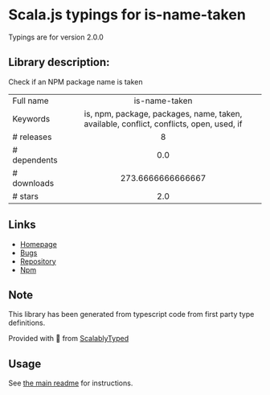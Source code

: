 
# Scala.js typings for is-name-taken

Typings are for version 2.0.0

## Library description:
Check if an NPM package name is taken

|                    |                 |
| ------------------ | :-------------: |
| Full name          | is-name-taken |
| Keywords           | is, npm, package, packages, name, taken, available, conflict, conflicts, open, used, if |
| # releases         | 8 |
| # dependents       | 0.0 |
| # downloads        | 273.6666666666667 |
| # stars            | 2.0 |

## Links
- [Homepage](https://github.com/bconnorwhite/is-name-taken#readme)
- [Bugs](https://github.com/bconnorwhite/is-name-taken/issues)
- [Repository](https://github.com/bconnorwhite/is-name-taken)
- [Npm](https://www.npmjs.com/package/is-name-taken)
    


## Note
This library has been generated from typescript code from first party type definitions.

Provided with :purple_heart: from [ScalablyTyped](https://github.com/oyvindberg/ScalablyTyped)

## Usage
See [the main readme](../../readme.md) for instructions.


